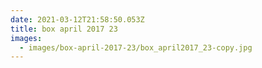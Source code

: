 ```yaml
---
date: 2021-03-12T21:58:50.053Z
title: box april 2017 23
images:
  - images/box-april-2017-23/box_april2017_23-copy.jpg
---
```

